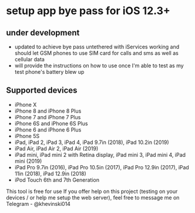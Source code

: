 # setup app bye pass for iOS 12.3+

## under development

- updated to achieve bye pass untethered with iServices working and should let GSM phones to use SIM card for calls and sms as well as cellular data
- will provide the instructions on how to use once I'm able to test as my test phone's battery blew up

## Supported devices
- iPhone X
- iPhone 8 and iPhone 8 Plus
- iPhone 7 and iPhone 7 Plus
- iPhone 6S and iPhone 6S Plus
- iPhone 6 and iPhone 6 Plus
- iPhone 5S
- iPad, iPad 2, iPad 3, iPad 4, iPad 9.7in (2018), iPad 10.2in (2019)
- iPad Air, iPad Air 2, iPad Air (2019)
- iPad mini, iPad mini 2 with Retina display, iPad mini 3, iPad mini 4, iPad mini (2019)
- iPad Pro 9.7in (2016), iPad Pro 10.5in (2017), iPad Pro 12.9in (2017), iPad 11in (2018), iPad 12.9in (2018)
- iPod Touch 6th and 7th Generation

This tool is free for use
If you offer help on this project (testing on your devices / or help me setup the web server), feel free to message me on Telegram - @khevinski014
